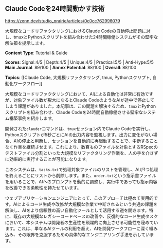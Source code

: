 ## Claude Codeを24時間動かす技術

https://zenn.dev/studio_prairie/articles/0c0cc762996079

大規模なコードリファクタリングにおけるClaude Codeの自動停止問題に対し、tmuxとPythonスクリプトを組み合わせた24時間稼働システムがその堅牢な解決策を提示します。

**Content Type**: Tutorial & Guide

**Scores**: Signal:4/5 | Depth:4/5 | Unique:4/5 | Practical:5/5 | Anti-Hype:5/5
**Main Journal**: 89/100 | **Annex Potential**: 88/100 | **Overall**: 88/100

**Topics**: [[Claude Code, 大規模リファクタリング, tmux, Pythonスクリプト, 自動化ワークフロー]]

大規模なコードリファクタリングにおいて、AIによる自動化は非常に有効ですが、対象ファイル数が膨大になるとClaude CodeのようなAIが途中で停止してしまう課題がありました。本記事は、この問題を解決するため、`tmux`とPythonスクリプトを組み合わせ、Claude Codeを24時間自動稼働させる堅牢なシステム構築事例を紹介します。

開発された`clauder`コマンドは、`tmux`セッション内でClaude Codeを実行し、Pythonスクリプトが5秒ごとにAIの出力内容を監視します。出力に変化がない場合、AIの停止と判断し、セッションを自動的に再起動することで、中断することなく作業を継続させます。これにより、数百ものファイルを対象とするRSpecのテストファイル分割といった大規模なリファクタリング作業を、人の手を介さずに効率的に実行することが可能になります。

このシステムは、`tasks.txt`で処理対象ファイルのリストを管理し、AIが1つ処理を終えるごとにリストから削除します。また、`order.txt`という指示書ファイルを用いることで、AIへのプロンプトを動的に調整し、実行中であっても指示内容を改善できる柔軟性を持たせています。

ウェブアプリケーションエンジニアにとって、このアプローチは極めて実用的です。AIによるコード生成や改修が大規模な作業で中断されるという共通の課題を解決し、AIをより信頼性の高い自動化ツールとして活用する道を開きます。特に、既存の大規模なレガシーコードベースの改善や、反復的なコード生成タスクにおいて、本システムは開発者の生産性を飛躍的に向上させる可能性を秘めています。これは、単なるAIツールの利用を超え、AIを開発ワークフローに深く組み込み、その限界を克服するための具体的なエンジニアリング手法を示しています。
